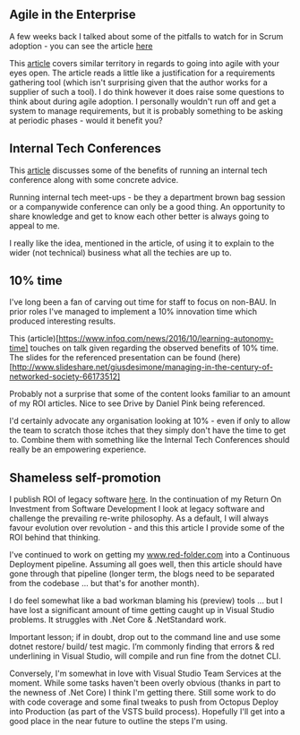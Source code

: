 Agile in the Enterprise
-----------------------
A few weeks back I talked about some of the pitfalls to watch for in Scrum adoption - you can see the article [here](https://www.linkedin.com/pulse/roi-scrum-part-4-pitfalls-mark-taylor)

This [article](https://www.infoq.com/articles/agile-enterprise-misconceptions) covers similar territory in regards to going into agile with your eyes open.  The article reads a little like a justification for a requirements gathering tool (which isn't surprising given that the author works for a supplier of such a tool).  I do think however it does raise some questions to think about during agile adoption.  I personally wouldn't run off and get a system to manage requirements, but it is probably something to be asking at periodic phases - would it benefit you?

Internal Tech Conferences
-------------------------
This [article](https://www.infoq.com/articles/internal-tech-conferences) discusses some of the benefits of running an internal tech conference along with some concrete advice.

Running internal tech meet-ups - be they a department brown bag session or a companywide conference can only be a good thing.  An opportunity to share knowledge and get to know each other better is always going to appeal to me.

I really like the idea, mentioned in the article, of using it to explain to the wider (not technical) business what all the techies are up to.

10% time
--------
I've long been a fan of carving out time for staff to focus on non-BAU.  In prior roles I've managed to implement a 10% innovation time which produced interesting results.

This (article)[https://www.infoq.com/news/2016/10/learning-autonomy-time] touches on talk given regarding the observed benefits of 10% time.  The slides for the referenced presentation can be found (here)[http://www.slideshare.net/giusdesimone/managing-in-the-century-of-networked-society-66173512]

Probably not a surprise that some of the content looks familiar to an amount of my ROI articles.  Nice to see Drive by Daniel Pink being referenced.

I'd certainly advocate any organisation looking at 10% - even if only to allow the team to scratch those itches that they simply don't have the time to get to.  Combine them with something like the Internal Tech Conferences should really be an empowering experience.

Shameless self-promotion
------------------------
I publish ROI of legacy software [here](https://www.linkedin.com/pulse/roi-legacy-software-mark-taylor).  In the continuation of my Return On Investment from Software Development I look at legacy software and challenge the prevailing re-write philosophy.  As a default, I will always favour evolution over revolution - and this this article I provide some of the ROI behind that thinking.

I've continued to work on getting my www.red-folder.com into a Continuous Deployment pipeline.  Assuming all goes well, then this article should have gone through that pipeline (longer term, the blogs need to be separated from the codebase ... but that's for another month).

I do feel somewhat like a bad workman blaming his (preview) tools ... but I have lost a significant amount of time getting caught up in Visual Studio problems.  It struggles with .Net Core & .NetStandard work.

Important lesson; if in doubt, drop out to the command line and use some dotnet restore/ build/ test magic.  I’m commonly finding that errors & red underlining in Visual Studio, will compile and run fine from the dotnet CLI.

Conversely, I'm somewhat in love with Visual Studio Team Services at the moment.  While some tasks haven't been overly obvious (thanks in part to the newness of .Net Core) I think I'm getting there.  Still some work to do with code coverage and some final tweaks to push from Octopus Deploy into Production (as part of the VSTS build process).  Hopefully I'll get into a good place in the near future to outline the steps I'm using.
